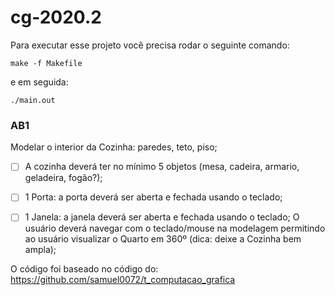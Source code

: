 # cg-2020.2

Para executar esse projeto você precisa rodar o seguinte comando:
```
make -f Makefile
```
e em seguida:
```
./main.out
```

### AB1

Modelar o interior da Cozinha: paredes, teto, piso; 

- [ ]  A cozinha deverá ter no mínimo 5 objetos (mesa, cadeira, armario, geladeira, fogão?);
- [ ] 1 Porta: a porta deverá ser aberta e fechada usando o teclado;
- [ ] 1 Janela: a janela deverá ser aberta e fechada usando o teclado;
O usuário deverá navegar com o teclado/mouse na modelagem permitindo ao usuário visualizar o Quarto em 360º (dica: deixe a Cozinha bem ampla); 


O código foi baseado no código do:
https://github.com/samuel0072/t_computacao_grafica 
